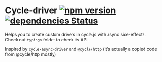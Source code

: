# Cycle-driver [![npm version](https://badge.fury.io/js/cycle-driver.svg)](https://badge.fury.io/js/cycle-driver) [![dependencies Status](https://david-dm.org/Alex0007/cycle-driver/status.svg)](https://david-dm.org/Alex0007/cycle-driver)

Helps you to create custom drivers in cycle.js with async side-effects. Check out `typings` folder to check its API.

Inspired by `cycle-async-driver` and `@cycle/http` (it's actually a copied code from @cycle/http mostly)
